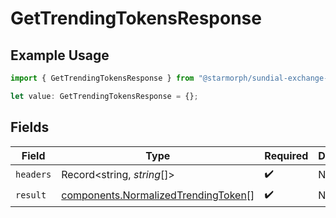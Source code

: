 # GetTrendingTokensResponse

## Example Usage

```typescript
import { GetTrendingTokensResponse } from "@starmorph/sundial-exchange-api-typescript/models/operations";

let value: GetTrendingTokensResponse = {};
```

## Fields

| Field                                                                                      | Type                                                                                       | Required                                                                                   | Description                                                                                |
| ------------------------------------------------------------------------------------------ | ------------------------------------------------------------------------------------------ | ------------------------------------------------------------------------------------------ | ------------------------------------------------------------------------------------------ |
| `headers`                                                                                  | Record<string, *string*[]>                                                                 | :heavy_check_mark:                                                                         | N/A                                                                                        |
| `result`                                                                                   | [components.NormalizedTrendingToken](../../models/components/normalizedtrendingtoken.md)[] | :heavy_check_mark:                                                                         | N/A                                                                                        |